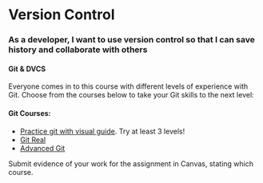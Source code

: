 # Version Control

### As a developer, I want to use version control so that I can save history and collaborate with others

#### Git & DVCS

Everyone comes in to this course with different levels of experience with Git. Choose from the courses below to take your Git skills to the next level:

#### Git Courses:
- [Practice git with visual guide](http://pcottle.github.io/learnGitBranching/). Try at least 3 levels!
- [Git Real](http://mbsy.co/CodeSchool/12141376?url=http://www.codeschool.com/courses/git-real)
- [Advanced Git](http://mbsy.co/CodeSchool/12141376?url=https://www.codeschool.com/courses/git-real-2)

Submit evidence of your work for the assignment in Canvas, stating which course.
